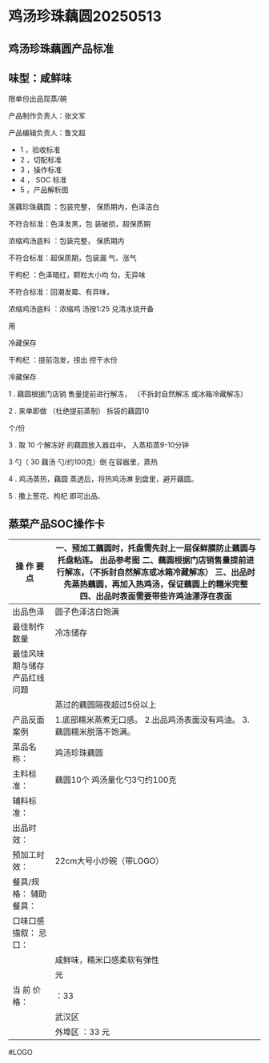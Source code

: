# 鸡汤珍珠藕圆20250513

<!-- image -->

## 鸡汤珍珠藕圆产品标准

## 味型：咸鲜味

限单份出品现蒸/碗

产品制作负责人：张文军

产品编辑负责人：鲁文超

<!-- image -->

- 1 ，验收标准
- 2 ，切配标准
- 3 ，操作标准
- 4 ， SOC 标准
- 5 ，产品解析图

<!-- image -->

<!-- image -->

莲藕珍珠藕圆 ：包装完整， 保质期内，色泽洁白

不符合标准：色泽发黑，包 装破损，超保质期

<!-- image -->

浓缩鸡汤底料 ：包装完整， 保质期内

不符合标准：超保质期，包装漏 气、涨气

<!-- image -->

干枸杞 ：色泽暗红，颗粒大小均 匀，无异味

不符合标准：回潮发霉、有异味，

<!-- image -->

浓缩鸡汤底料 ：浓缩鸡 汤按1:25 兑清水烧开备

用

冷藏保存

<!-- image -->

干枸杞 ：提前泡发，捞出 控干水份

冷藏保存

<!-- image -->

1 . 藕圆根据门店销 售量提前进行解冻， （不拆封自然解冻 或冰箱冷藏解冻）

2 . 来单即做 （杜绝提前蒸制） 拆袋的藕圆10

<!-- image -->

个/份

<!-- image -->

3 . 取 10 个解冻好 的藕圆放入器皿中， 入蒸柜蒸9-10分钟

3 勺（ 30 藕汤 勺/约100克）倒 在容器里，蒸热

<!-- image -->

4 . 鸡汤蒸热，藕圆 蒸透后，将热鸡汤淋 到盘里，避开藕圆。

5 . 撒上葱花、枸杞 即可出品、

<!-- image -->

## 蒸菜产品SOC操作卡

| 操 作 要 点         | 一、预加工藕圆时，托盘需先封上一层保鲜膜防止藕圆与托盘粘连。 出品参考图 二、藕圆根据门店销售量提前进行解冻，（不拆封自然解冻或冰箱冷藏解冻） 三、出品时先蒸热藕圆，再加入热鸡汤，保证藕圆上的糯米完整 四、出品时表面需要带些许鸡油漂浮在表面   |
|-----------------|----------------------------------------------------------------------------------------------------------------------------|
| 出品色泽            | 圆子色泽洁白饱满                                                                                                                   |
| 最佳制作数量          | 冷冻储存                                                                                                                       |
| 最佳风味期与储存 产品红线问题 |                                                                                                                            |
|                 | 蒸过的藕圆隔夜超过5份以上                                                                                                              |
| 产品反面案例          | 1.底部糯米蒸煮无口感。 2.出品鸡汤表面没有鸡油。 3.藕圆糯米脱落不饱满。                                                                                    |
| 菜品名称：           | 鸡汤珍珠藕圆                                                                                                                     |
| 主料标准：           | 藕圆10个 鸡汤量化勺3勺约100克                                                                                                         |
| 辅料标准：           |                                                                                                                            |
| 出品时效：           |                                                                                                                            |
| 预加工时效：          | 22cm大号小炒碗（带LOGO）                                                                                                           |
| 餐具/规格： 辅助餐具：    |                                                                                                                            |
| 口味口感描叙： 忌口：     |                                                                                                                            |
|                 | 咸鲜味，糯米口感柔软有弹性                                                                                                              |
|                 | 元                                                                                                                          |
| 当 前 价 格：        | ：33                                                                                                                        |
|                 | 武汉区                                                                                                                        |
|                 | 外埠区 ：33 元                                                                                                                  |

<!-- image -->

<!-- image -->

<!-- image -->

#LOGO

<!-- image -->

<!-- image -->

<!-- image -->

<!-- image -->